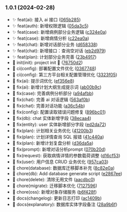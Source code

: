 ## <small>1.0.1 (2024-02-28)</small>

-   ✨ feat(ai): 接入 ai 接口 ([065b285](https://github.com/Jamartin-create/medical-ai/commit/065b285))
-   ✨ feat(auth): 新增权限逻辑 ([05da3c5](https://github.com/Jamartin-create/medical-ai/commit/05da3c5))
-   ✨ feat(case): 新增病例部分业务逻辑 ([c324e0a](https://github.com/Jamartin-create/medical-ai/commit/c324e0a))
-   ✨ feat(case): 新增病情分析 ([c22ea0a](https://github.com/Jamartin-create/medical-ai/commit/c22ea0a))
-   ✨ feat(chat): 新增对话部分业务 ([d658338](https://github.com/Jamartin-create/medical-ai/commit/d658338))
-   ✨ feat(chat): 新增接口：查询空对话 ([eb2d979](https://github.com/Jamartin-create/medical-ai/commit/eb2d979))
-   ✨ feat(plan): 计划部分业务完善 ([23b4917](https://github.com/Jamartin-create/medical-ai/commit/23b4917))
-   🎉 init(init): project init 🎉 ([76750d2](https://github.com/Jamartin-create/medical-ai/commit/76750d2))
-   🐎 ci(config): 部署配置文件优化 ([0367748](https://github.com/Jamartin-create/medical-ai/commit/0367748))
-   🐎 ci(config): 第三方平台相关配置管理优化 ([3323f05](https://github.com/Jamartin-create/medical-ai/commit/3323f05))
-   🐞 fix(ai): 提示词优化 ([ef356e8](https://github.com/Jamartin-create/medical-ai/commit/ef356e8))
-   🐞 fix(ai): 新增计划大纲生成提示词 ([ab00b9c](https://github.com/Jamartin-create/medical-ai/commit/ab00b9c))
-   🐞 fix(case): 完善病例分析部分 ([a94afbb](https://github.com/Jamartin-create/medical-ai/commit/a94afbb))
-   🐞 fix(chat): 完善 ai 对话逻辑 ([563af0b](https://github.com/Jamartin-create/medical-ai/commit/563af0b))
-   🐞 fix(chat): 完善对话功能 ([a36c54b](https://github.com/Jamartin-create/medical-ai/commit/a36c54b))
-   🐞 fix(config): 配置读取错误问题修复 ([896bc01](https://github.com/Jamartin-create/medical-ai/commit/896bc01))
-   🐞 fix(db): chat 实体新增字段 ([38ecaa4](https://github.com/Jamartin-create/medical-ai/commit/38ecaa4))
-   🐞 fix(entity): user 实体新增部分字段 ([ed2da72](https://github.com/Jamartin-create/medical-ai/commit/ed2da72))
-   🐞 fix(plan): 计划相关业务优化 ([41200b3](https://github.com/Jamartin-create/medical-ai/commit/41200b3))
-   🐞 fix(plan): 计划详情查询 SQL 报错 ([41c440a](https://github.com/Jamartin-create/medical-ai/commit/41c440a))
-   🐞 fix(plan): 新增计划复盘分析 ([d36da5a](https://github.com/Jamartin-create/medical-ai/commit/d36da5a))
-   🐞 fix(prompt): 新增对话分析prompt ([070b20d](https://github.com/Jamartin-create/medical-ai/commit/070b20d))
-   🐞 fix(request): 获取病情详情的参数载荷调整 ([d16cf53](https://github.com/Jamartin-create/medical-ai/commit/d16cf53))
-   🐞 fix(user): 用户信息 CRUD 业务优化 ([957ca03](https://github.com/Jamartin-create/medical-ai/commit/957ca03))
-   🐳 chore(database): 数据库迁移脚本补充 ([8c82e0a](https://github.com/Jamartin-create/medical-ai/commit/8c82e0a))
-   🐳 chore(db): Add database generate script ([e2867ee](https://github.com/Jamartin-create/medical-ai/commit/e2867ee))
-   🐳 chore(delete): 清除无用文件 ([aacdbc0](https://github.com/Jamartin-create/medical-ai/commit/aacdbc0))
-   🐳 chore(migrate): 迁移脚本优化 ([7127596](https://github.com/Jamartin-create/medical-ai/commit/7127596))
-   🐳 chore(oss): 新增对象存储服务 ([b6f428f](https://github.com/Jamartin-create/medical-ai/commit/b6f428f))
-   📃 docs(changelog): 更新日志打印 ([ac1409b](https://github.com/Jamartin-create/medical-ai/commit/ac1409b))
-   📃 docs(explanatory): 数据库实体字段备注 ([28a9b6f](https://github.com/Jamartin-create/medical-ai/commit/28a9b6f))

